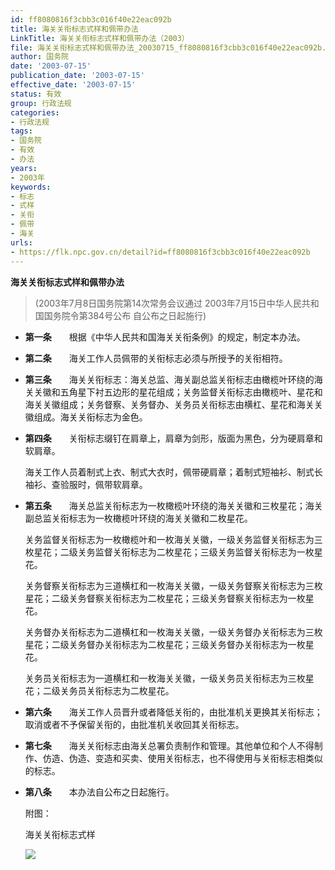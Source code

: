 ```yaml
---
id: ff8080816f3cbb3c016f40e22eac092b
title: 海关关衔标志式样和佩带办法
LinkTitle: 海关关衔标志式样和佩带办法（2003）
file: 海关关衔标志式样和佩带办法_20030715_ff8080816f3cbb3c016f40e22eac092b.doc
author: 国务院
date: '2003-07-15'
publication_date: '2003-07-15'
effective_date: '2003-07-15'
status: 有效
group: 行政法规
categories:
- 行政法规
tags:
- 国务院
- 有效
- 办法
years:
- 2003年
keywords:
- 标志
- 式样
- 关衔
- 佩带
- 海关
urls:
- https://flk.npc.gov.cn/detail?id=ff8080816f3cbb3c016f40e22eac092b
---
```


**海关关衔标志式样和佩带办法**

> (2003年7月8日国务院第14次常务会议通过 2003年7月15日中华人民共和国国务院令第384号公布 自公布之日起施行)

- **第一条**　　根据《中华人民共和国海关关衔条例》的规定，制定本办法。

- **第二条**　　海关工作人员佩带的关衔标志必须与所授予的关衔相符。

- **第三条**　　海关关衔标志：海关总监、海关副总监关衔标志由橄榄叶环绕的海关关徽和五角星下衬五边形的星花组成；关务监督关衔标志由橄榄叶、星花和海关关徽组成；关务督察、关务督办、关务员关衔标志由横杠、星花和海关关徽组成。海关关衔标志为金色。

- **第四条**　　关衔标志缀钉在肩章上，肩章为剑形，版面为黑色，分为硬肩章和软肩章。

  海关工作人员着制式上衣、制式大衣时，佩带硬肩章；着制式短袖衫、制式长袖衫、查验服时，佩带软肩章。

- **第五条**　　海关总监关衔标志为一枚橄榄叶环绕的海关关徽和三枚星花；海关副总监关衔标志为一枚橄榄叶环绕的海关关徽和二枚星花。

  关务监督关衔标志为一枚橄榄叶和一枚海关关徽，一级关务监督关衔标志为三枚星花；二级关务监督关衔标志为二枚星花；三级关务监督关衔标志为一枚星花。

  关务督察关衔标志为三道横杠和一枚海关关徽，一级关务督察关衔标志为三枚星花；二级关务督察关衔标志为二枚星花；三级关务督察关衔标志为一枚星花。

  关务督办关衔标志为二道横杠和一枚海关关徽，一级关务督办关衔标志为三枚星花；二级关务督办关衔标志为二枚星花；三级关务督办关衔标志为一枚星花。

  关务员关衔标志为一道横杠和一枚海关关徽，一级关务员关衔标志为三枚星花；二级关务员关衔标志为二枚星花。

- **第六条**　　海关工作人员晋升或者降低关衔的，由批准机关更换其关衔标志；取消或者不予保留关衔的，由批准机关收回其关衔标志。

- **第七条**　　海关关衔标志由海关总署负责制作和管理。其他单位和个人不得制作、仿造、伪造、变造和买卖、使用关衔标志，也不得使用与关衔标志相类似的标志。

- **第八条**　　本办法自公布之日起施行。

  附图：

  海关关衔标志式样

  ![](../images/ff8080816f3cbb3c016f40e22eac092b/image_01.png)
